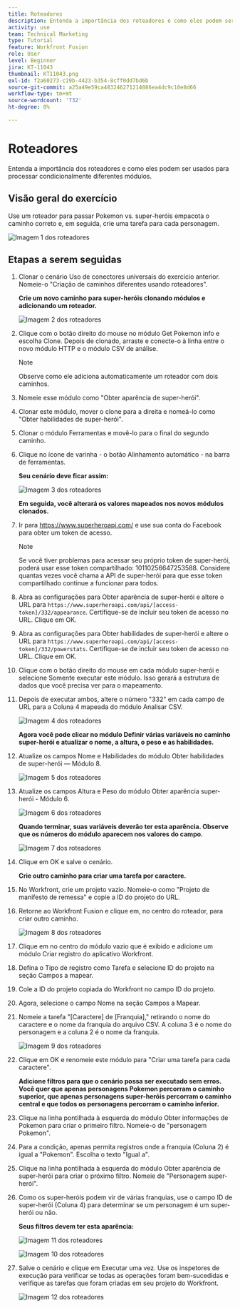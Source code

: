 ```yaml
---
title: Roteadores
description: Entenda a importância dos roteadores e como eles podem ser usados para processar condicionalmente diferentes módulos.
activity: use
team: Technical Marketing
type: Tutorial
feature: Workfront Fusion
role: User
level: Beginner
jira: KT-11043
thumbnail: KT11043.png
exl-id: f2a60273-c19b-4423-b354-8cff0dd7bd6b
source-git-commit: a25a49e59ca483246271214886ea4dc9c10e8d66
workflow-type: tm+mt
source-wordcount: '732'
ht-degree: 0%

---
```


# Roteadores

Entenda a importância dos roteadores e como eles podem ser usados para processar condicionalmente diferentes módulos.

## Visão geral do exercício

Use um roteador para passar Pokemon vs. super-heróis empacota o caminho correto e, em seguida, crie uma tarefa para cada personagem.

![Imagem 1 dos roteadores](../12-exercises/assets/routers-walkthrough-1.png)

## Etapas a serem seguidas

1. Clonar o cenário Uso de conectores universais do exercício anterior. Nomeie-o &quot;Criação de caminhos diferentes usando roteadores&quot;.

   **Crie um novo caminho para super-heróis clonando módulos e adicionando um roteador.**

   ![Imagem 2 dos roteadores](../12-exercises/assets/routers-walkthrough-2.png)

1. Clique com o botão direito do mouse no módulo Get Pokemon info e escolha Clone. Depois de clonado, arraste e conecte-o à linha entre o novo módulo HTTP e o módulo CSV de análise.

   >[!NOTE]
   >
   > Observe como ele adiciona automaticamente um roteador com dois caminhos.

1. Nomeie esse módulo como &quot;Obter aparência de super-herói&quot;.
1. Clonar este módulo, mover o clone para a direita e nomeá-lo como &quot;Obter habilidades de super-herói&quot;.
1. Clonar o módulo Ferramentas e movê-lo para o final do segundo caminho.
1. Clique no ícone de varinha - o botão Alinhamento automático - na barra de ferramentas.

   **Seu cenário deve ficar assim:**

   ![Imagem 3 dos roteadores](../12-exercises/assets/routers-walkthrough-3.png)

   **Em seguida, você alterará os valores mapeados nos novos módulos clonados.**

1. Ir para <https://www.superheroapi.com/> e use sua conta do Facebook para obter um token de acesso.

   >[!NOTE]
   >
   >Se você tiver problemas para acessar seu próprio token de super-herói, poderá usar esse token compartilhado: 10110256647253588. Considere quantas vezes você chama a API de super-herói para que esse token compartilhado continue a funcionar para todos.

1. Abra as configurações para Obter aparência de super-herói e altere o URL para `https://www.superheroapi.com/api/[access- token]/332/appearance`. Certifique-se de incluir seu token de acesso no URL. Clique em OK.
1. Abra as configurações para Obter habilidades de super-herói e altere o URL para `https://www.superheroapi.com/api/[access- token]/332/powerstats`. Certifique-se de incluir seu token de acesso no URL. Clique em OK.
1. Clique com o botão direito do mouse em cada módulo super-herói e selecione Somente executar este módulo. Isso gerará a estrutura de dados que você precisa ver para o mapeamento.
1. Depois de executar ambos, altere o número &quot;332&quot; em cada campo de URL para a Coluna 4 mapeada do módulo Analisar CSV.

   ![Imagem 4 dos roteadores](../12-exercises/assets/routers-walkthrough-4.png)

   **Agora você pode clicar no módulo Definir várias variáveis no caminho super-herói e atualizar o nome, a altura, o peso e as habilidades.**

1. Atualize os campos Nome e Habilidades do módulo Obter habilidades de super-herói — Módulo 8.

   ![Imagem 5 dos roteadores](../12-exercises/assets/routers-walkthrough-5.png)

1. Atualize os campos Altura e Peso do módulo Obter aparência super-herói - Módulo 6.

   ![Imagem 6 dos roteadores](../12-exercises/assets/routers-walkthrough-6.png)

   **Quando terminar, suas variáveis deverão ter esta aparência. Observe que os números do módulo aparecem nos valores do campo.**

   ![Imagem 7 dos roteadores](../12-exercises/assets/routers-walkthrough-7.png)

1. Clique em OK e salve o cenário.

   **Crie outro caminho para criar uma tarefa por caractere.**

1. No Workfront, crie um projeto vazio. Nomeie-o como &quot;Projeto de manifesto de remessa&quot; e copie a ID do projeto do URL.
1. Retorne ao Workfront Fusion e clique em, no centro do roteador, para criar outro caminho.

   ![Imagem 8 dos roteadores](../12-exercises/assets/routers-walkthrough-8.png)

1. Clique em no centro do módulo vazio que é exibido e adicione um módulo Criar registro do aplicativo Workfront.
1. Defina o Tipo de registro como Tarefa e selecione ID do projeto na seção Campos a mapear.
1. Cole a ID do projeto copiada do Workfront no campo ID do projeto.
1. Agora, selecione o campo Nome na seção Campos a Mapear.
1. Nomeie a tarefa &quot;[Caractere] de [Franquia],&quot; retirando o nome do caractere e o nome da franquia do arquivo CSV. A coluna 3 é o nome do personagem e a coluna 2 é o nome da franquia.

   ![Imagem 9 dos roteadores](../12-exercises/assets/routers-walkthrough-9.png)

1. Clique em OK e renomeie este módulo para &quot;Criar uma tarefa para cada caractere&quot;.

   **Adicione filtros para que o cenário possa ser executado sem erros. Você quer que apenas personagens Pokemon percorram o caminho superior, que apenas personagens super-heróis percorram o caminho central e que todos os personagens percorram o caminho inferior.**

1. Clique na linha pontilhada à esquerda do módulo Obter informações de Pokemon para criar o primeiro filtro. Nomeie-o de &quot;personagem Pokemon&quot;.
1. Para a condição, apenas permita registros onde a franquia (Coluna 2) é igual a &quot;Pokemon&quot;. Escolha o texto &quot;Igual a&quot;.
1. Clique na linha pontilhada à esquerda do módulo Obter aparência de super-herói para criar o próximo filtro. Nomeie de &quot;Personagem super-herói&quot;.
1. Como os super-heróis podem vir de várias franquias, use o campo ID de super-herói (Coluna 4) para determinar se um personagem é um super-herói ou não.

   **Seus filtros devem ter esta aparência:**

   ![Imagem 11 dos roteadores](../12-exercises/assets/routers-walkthrough-11.png)

   ![Imagem 10 dos roteadores](../12-exercises/assets/routers-walkthrough-10.png)

1. Salve o cenário e clique em Executar uma vez. Use os inspetores de execução para verificar se todas as operações foram bem-sucedidas e verifique as tarefas que foram criadas em seu projeto do Workfront.

   ![Imagem 12 dos roteadores](../12-exercises/assets/routers-walkthrough-12.png)
